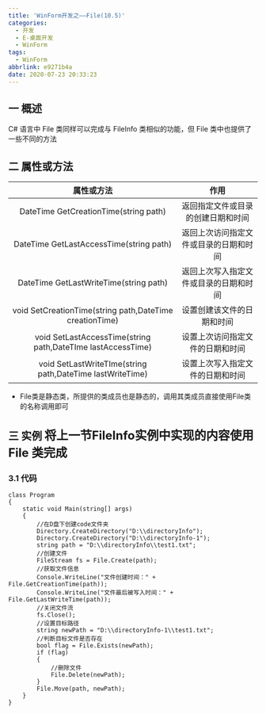 ```yaml
---
title: 'WinForm开发之——File(10.5)'
categories:
  - 开发
  - E-桌面开发
  - WinForm
tags:
  - WinForm
abbrlink: e9271b4a
date: 2020-07-23 20:33:23
---
```

## 一 概述

 C# 语言中 File 类同样可以完成与 FileInfo 类相似的功能，但 File 类中也提供了一些不同的方法 

<!--more-->

## 二 属性或方法

|                       **属性或方法**                        |                **作用**                |
| :---------------------------------------------------------: | :------------------------------------: |
|            DateTime GetCreationTime(string path)            |   返回指定文件或目录的创建日期和时间   |
|           DateTime GetLastAccessTime(string path)           | 返回上次访问指定文件或目录的日期和时间 |
|           DateTime GetLastWriteTime(string path)            | 返回上次写入指定文件或目录的日期和时间 |
|   void SetCreationTime(string path,DateTime creationTime)   |       设置创建该文件的日期和时间       |
| void SetLastAccessTime(string path,DateTIme lastAccessTime) |    设置上次访问指定文件的日期和时间    |
|  void SetLastWriteTIme(string path,DateTime lastWriteTime)  |    设置上次写入指定文件的日期和时间    |

* File类是静态类，所提供的类成员也是静态的，调用其类成员直接使用File类的名称调用即可

## 三 实例 <font size=5> 将上一节FileInfo实例中实现的内容使用 File 类完成 </font>

### 3.1 代码

```
class Program
{
    static void Main(string[] args)
    {
        //在D盘下创建code文件夹
        Directory.CreateDirectory("D:\\directoryInfo");
        Directory.CreateDirectory("D:\\directoryInfo-1");
        string path = "D:\\directoryInfo\\test1.txt";
        //创建文件
        FileStream fs = File.Create(path);
        //获取文件信息
        Console.WriteLine("文件创建时间：" + File.GetCreationTime(path));
        Console.WriteLine("文件最后被写入时间：" + File.GetLastWriteTime(path));
        //关闭文件流
        fs.Close();
        //设置目标路径
        string newPath = "D:\\directoryInfo-1\\test1.txt";
        //判断目标文件是否存在
        bool flag = File.Exists(newPath);
        if (flag)
        {
            //删除文件
            File.Delete(newPath);
        }
        File.Move(path, newPath);
    }
}
```

